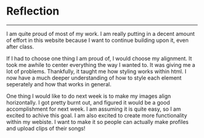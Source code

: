 # Reflection

----

I am quite proud of most of my work. I am really putting in a decent amount of effort in this website because I want to continue building upon it, even after class. 

If I had to choose one thing I am proud of, I would choose my alignment. It took me awhile to center everything the way I wanted to. It was giving me a lot of problems. Thankfully, it taught me how styling works within html. I now have a much deeper understanding of how to style each element seperately and how that works in general. 

One thing I would like to do next week is to make my images align horizontally. I got pretty burnt out, and figured it would be a good accomplishment for next week. I am assuming it is quite easy, so I am excited to achive this goal. I am also excited to create more functionality within my webiste. I want to make it so people can actually make profiles and upload clips of their songs!